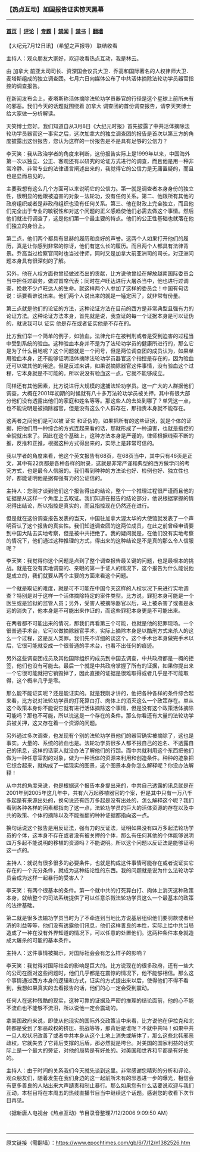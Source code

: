 ### 【热点互动】加国报告证实惊天黑幕

---

#### [首页](../../../..?n1382526) &nbsp;|&nbsp; [评论](../../../../../epoch-comment?n1382526) &nbsp;|&nbsp; [专题](../../../../../epoch-special?n1382526) &nbsp;|&nbsp; [禁闻](../../../../../epoch-news?n1382526) &nbsp;|&nbsp; [禁书](../../../../../books?n1382526) &nbsp;|&nbsp; [翻墙](https://github.com/gfw-breaker/nogfw/blob/master/README.md?n1382526)


<div class="post_content" id="artbody" itemprop="articleBody">
 <!-- article content begin -->
 <p>
  【大纪元7月12日讯】（希望之声报导）
  <ok href="http://www.ntdtv.com/xtr/clips/FocusTalk/2006/072006/RDHD_07-07-06_canada_15mins.ram">
   联结收看
  </ok>
 </p>
 <p>
  主持人：观众朋友大家好，欢迎收看热点互动，我是林云。
 </p>
 <p>
  由
  <ok href="https://www.epochtimes.com/gb/tag/%E5%8A%A0%E6%8B%BF%E5%A4%A7.html">
   加拿大
  </ok>
  前亚太司司长、资深国会议员大卫．乔高和国际著名的人权律师大卫．麦塔斯组成的独立调查团。七月六日向媒体公布了中共活体摘除法轮功学员器官指控的调查报告。
 </p>
 <p>
  在新闻发布会上，麦塔斯称活体摘除法轮功学员器官的行径是这个星球上前所未有的邪恶。我们今天的话题就围绕着
  <ok href="https://www.epochtimes.com/gb/tag/%E5%8A%A0%E6%8B%BF%E5%A4%A7.html">
   加拿大
  </ok>
  调查团的首份调查报告，请李天笑博士给大家做一分析解读。
 </p>
 <p>
  天笑博士您好。我们知道自从3月8日《大纪元时报》首先披露了中共活体摘除法轮功学员器官这一事实之后，这次加拿大的独立调查团的报告是首次以第三方的角度披露出这份报告，您认为这样的一份报告是不是具有足够的公信力？
 </p>
 <p>
  李天笑：我从政治学者的角度来判断，这份报告实际上是1999年以来，中国海外第一次以独立、公正、客观还有以研究的论证方式进行的调查，而且他是用一种非常冷静、非常专业的法律语言阐述出来的，我觉得它的公信力是无庸置疑的，而且也是显而易见的。
 </p>
 <p>
  主要我想有这么几个方面可以来说明它的公信力。第一就是调查者本身身份的独立性，很明显的他跟被迫害的对象－法轮功，没有任何关系。第二、他跟所有其他的政府组织或者是非政府组织也没有任何关系。第三、他在财政上完全独立，而且他们完全出于专业的敏锐性和对这个问题的正义感趋使他们必需去做这个事情。然后他们就进行调查了，这是他们第一个最主要的特点。他们的公正性基础也就落在他们独立的身份上。
 </p>
 <p>
  第二点，他们两个都具有显赫的履历和良好的声誉。这两个人如果打开他们的履历，真是让你感到非常的惊讶，他们有这么长的履历。而且两个人都具有法律背景。乔高当过检察官同时也当过律师，同时又是加拿大前亚洲司的司长，对亚洲问题本身具有很深刻的了解。
 </p>
 <p>
  另外，他在人权方面也曾经做过杰出的贡献，比方说他曾经在解放越南国际委员会当中担任过职务，做过首席代表；同时在卢旺达进行大屠杀当中，他也进行过调查，挽救不少卢旺达人的生命。就这样两个人参加了这样的委员会！中国有句话说：话要看谁说出来。他们两个人说出来的就是一锤定因了，就非常有份量。
 </p>
 <p>
  第三点就是他们的论证的方法，这种论证方法在目前的西方是非常典型且强有力的论证方法。这种论证方法本身，首先就是说，我查证的每一个证据本身是可以证伪的，就说我可以
  <ok href="https://www.epochtimes.com/gb/tag/%E8%AF%81%E5%AE%9E.html">
   证实
  </ok>
  他是存在或者证实他是不存在的。
 </p>
 <p>
  比方我们举一个简单的例子，如验血。法律允许在被判刑或者是受到迫害的过程当中受到系统的验血。这种验血本身并不是为了法轮功学员的健康所进行的，那么它是为了什么目地呢？这个问题就是一个问号，但是两位调查团的成员认为，如果单用验血本身，还不能够证明活体摘除法轮功学员器官这个指控是存在的，因为验血还可以做其他的用途。但是反过来讲，如果说摘除器官这件事情，没有验血这个过程，它本身就是不可能的。所以说没有验血这一点，它就不能够成立。
 </p>
 <p>
  同样还有其他因素，比方说进行大规模的逮捕法轮功学员。这一广大的人群据他们调查，大概在2001年初期的时候就有八十多万法轮功学员被关押，其中有很大部分他们没有透露出他们的家庭和姓名等等。那这些人的去处到哪了？单凭这一点，也不能说明是被摘除器官，但是没有这么个人群存在，那指责本身就不能存在。
 </p>
 <p>
  这两者之间他们是可以被
  <ok href="https://www.epochtimes.com/gb/tag/%E8%AF%81%E5%AE%9E.html">
   证实
  </ok>
  和证伪的，如果把所有的这些证据，就是个体的证据，把他们用一种综合的方式连起来看的话，那就形成了一种迫害，也就是指控的全貎就出来了。因此在这个基础上，这种方法本身是严谨的，律师根据线索不断的推，反推和正推，根据这种方式得出来的，实际上是非常可信的。
 </p>
 <p>
  我以学者的角度来看，他这个英文报告有68页，在68页当中，其中只有46页是正文，其中有22页都是各种各样的附录，这就是非常严谨和典型的西方做学问的考究方式，也是最令人信服的。我们看到种种的方法论也好、检例也好、独立性也好，都能证明他是据有强有力的公证信的。
 </p>
 <p>
  主持人：您刚才谈到他们这个报告得出的结论，整个一个推理过程很严谨而且他的证据是从这样一个角度上去取证。我们知道在报告的结论部分，他说根据掌握的情况得出结论，所以指控是真实的，而且指控现在仍然还在进行。
 </p>
 <p>
  但是就在这份调查报告发表的当天，中国驻加拿大渥太华的大使馆就发表了一个声明否认了这个报告的真实性。我们知道调查团的这两位成员，在此之前曾经申请要到中国大陆去实地考察，但是被中共拒绝了。我的疑问就是，在他们没有实地考察的情况下，他们通过这种推理的方式，得出来的这种结论是不是真的那么令人信服呢？
 </p>
 <p>
  李天笑：我觉得你这个问题是点到了整个调查报告最关键的问题，也是最根本的挑战。就是在没有实地调查的、亲眼的第一手证人的情况下，这个报告为什么能说他是成立的，我们就要从两个主要的方面来看这个问题。
 </p>
 <p>
  一个就是取证的难度，就是可不可能在中国今天这样的人权状况下来进行实地调查？特别是对于这样一个活体摘除特定的案件类型。比方说，罪犯本身可能是一个医生或是监狱的监管人员；另外，受害人被摘除器官以后，马上被杀害了或者是永远的消失了，他本身是不可能出来作证的，而这些罪犯本身更是不可能出来。
 </p>
 <p>
  在两者都不可能出来的情况，那我们再看第三个可能，也就是他的犯罪现场。一个很普通手术台，它可以做摘除器官手术，实际上摘除本身是以酷刑方式来杀人的这么一个过程，这是反人类罪。我们先不详细的谈这个。这个手术台本身做完手术以后，它很可能就变成一个很普通的手术台，也看不出任何的痕迹。
 </p>
 <p>
  另外这些调查团成员及其他国际组织的成员到中国去调查，中共政府都是一概的拒签，他们也没有可能去。最后一个就是中共政府掌握了所有的证据，如果你提出来一个它很可能就把它销毁掉了，因此直接的证据是很难取得或者几乎是不可能取得，这个概率几乎是零。
 </p>
 <p>
  那么能不能证实呢？还是能证实的。就是我刚才讲的，他把各种各样的条件综合起来看，比方说对法轮功学员的打死算白打、肉体上的消灭这么一个政策存在。单从这个政策本身你不能说它就有进行活体摘除这个事情，但是没有这个政策活体摘除可能吗？那也不可能，所以说这是一个存在的条件。那么你看还有大量的法轮功学员被关押，这又存在着一个资源的问题。
 </p>
 <p>
  另外通过多次调查，也发现有个别的法轮功学员他们的器官确实被摘除了，这也是事实。大量的、系统的验血也是。法轮功学员很多人都不报自己的姓名、不透露自己的讯息，这样的话家人就没办法了解他们的行踪。而中共就利用这个东西把他们做为一种任意宰割的对象，做为一种活体的资源来利用和创造条件。种种的迹象把它综合起来，就构成了一幅现实的图景，这个图景本身你怎么解释呢？你没办法解释！
 </p>
 <p>
  从中共的角度来说，也是根据这个报告本身提出来的，中共自己透露的讯息就是在2001年到2005年这几年中，共有六万起移植器官的个案，但是其中只有一万八千多起是有来源出处的，换句说还有四万多起是没有出处的，怎么解释这个呢？我们看到各种各样的因素都指向了这一点，法轮功学员的巨大的活体资源的存在以及中共的政策、个体的摘除以及不能推翻的种种证据都指向这一点。
 </p>
 <p>
  换句话说这个报告是用反证法，强有力的反证法，证明如果没有四万多起法轮功学员的个体，这本身不存在或者没有被关押的个体，那么有任何其他的个体能够说明四万多起不能说明的移植的资源吗？不能说明。所以这个问题以反证法是能够证明这一点的。
 </p>
 <p>
  主持人：就说有很多很多的必要条件，也就是构成这件事情可能存在或者说证实它存在的一个充分条件，就成为这种结论性的东西。我的问题就是说为什么法轮功学员会成为这样一起暴行的受害人？
 </p>
 <p>
  李天笑：有两个很基本的条件。第一个就中共的打死算白打、肉体上消灭这种政策本身，就给整个的司法系统提供了可以任意杀戮法轮功学员这么一个最基本的政策的法律基础。
 </p>
 <p>
  第二就是很多法输功学员当时为了不牵连到当地比方说基层组织他们要罚款或者经济的利益等等，他们没有透露他们讯息，他们这样善良的本性，实际上给中共当局造成了一种在没有外界知道的情况下，可以任意的处置他们。这两种条件本身就造成大屠杀的可能的基本条件。
 </p>
 <p>
  主持人：这件事情被揭示，对国际社会会有怎么样子的影响？
 </p>
 <p>
  李天笑：我觉得对国际社会的影响是巨大的。比方说现在的很多政府，还有一些大的公司在面对这些问题时，他们几乎都是在震惊的情况下，他不能够相信。那么这个事情通过西方本身的逻辑和方式，证实的方式提出来以后，使得他们不得不看到，我想如果真实的去看报告的话，他们的心一定会受到震动。
 </p>
 <p>
  任何人在这种残酷的现实，这种可靠的证据及严密的推理的结论面前，他的心不能不流血也不能够不流泪，所以说他一定会震动的。
 </p>
 <p>
  拿美国政府来说，即使从他现实的国际外交政策当中来看，比方说他在伊拉克和北韩都是受到了邪恶政权的挤压、挑战等等，那背后是谁呢？不就中共吗！如果中共一旦人权状况改善了或者中共本身从这个土地上消失或解体了，那么这些北韩邪恶政权，它就失去了它背后支撑的后盾，那必然就是垮台。对美国的国家利益的话实际上是一个最大的旁证，对他的局势是有好处的。对美国和世界和平都是有好处的。
 </p>
 <p>
  主持人：由于时间的关系我们今天就先谈到这里。非常感谢您精彩的分析和评论。观众朋友们，随着发生在我们身边的这一起前所未有的邪恶进一步的曝光，相信会有更多善良的人站出来大声讉责和制止暴行。那么如果您有什么话要说欢迎与我们互动，本栏目将在本周五的热线直播节目当中继续这个话题。感谢您的收看下次节目再见。
 </p>
 <p>
  （据新唐人电视台《热点互动》节目录音整理7/12/2006 9:09:50 AM）
 </p>
 <p>
  <font color="#ffffff">
   (http://www.dajiyuan.com)
  </font>
 </p>
 <!-- article content end -->
 <div id="below_article_ad">
 </div>
</div>


---

原文链接（需翻墙）：https://www.epochtimes.com/gb/6/7/12/n1382526.htm